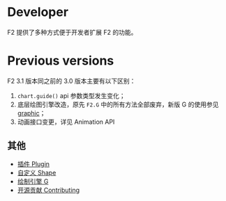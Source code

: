 # Developer

F2 提供了多种方式便于开发者扩展 F2 的功能。

# Previous versions

F2 3.1 版本同之前的 3.0 版本主要有以下区别：

1. `chart.guide()` api 参数类型发生变化；
2. 底层绘图引擎改造，原先 `F2.G` 中的所有方法全部废弃，新版 G 的使用参见[ graphic](./graphic.md)；
3. 动画接口变更，详见 Animation API

## 其他

* [插件 Plugin](./plugin.md)
* [自定义 Shape](./shape.md)
* [绘制引擎 G](./graphic.md)
* [开源贡献 Contributing](../api/animation.md)
